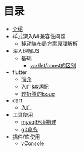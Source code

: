 # 目录

* [介绍](README.md)
* 样式深入&&兼容性问题
  * [移动端布局方案原理解析](css/LAYOUT.md)
* 深入理解JS
  * 基础
    * [var/let/const的区别](javascript/base/VAR.md)
* flutter
  * [简介](flutter/BRIEF.md)
  * [入门&&适配](flutter/PRIMER.md)
  * [较折腾的Issue](flutter/ISSUE.md)
* dart
  * [入门](dart/PRIMER.md)
* 工具使用
  * [mysql环境搭建](tools/MYSQL.md)
  * [git命令](tools/GIT.md)
* 插件/库使用
  * [vConsole](plugins/vConsole.md)